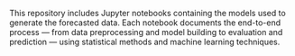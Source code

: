 This repository includes Jupyter notebooks containing the models used to generate the forecasted data.
Each notebook documents the end-to-end process — from data preprocessing and model building to evaluation and prediction — using statistical methods and machine learning techniques.
